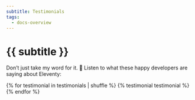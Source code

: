 ```yaml
---
subtitle: Testimonials
tags:
  - docs-overview
---
```


# {{ subtitle }}

Don’t just take my word for it. 🌈 Listen to what these happy developers are saying about Eleventy:

{% for testimonial in testimonials | shuffle %}
{% testimonial testimonial %}
{% endfor %}